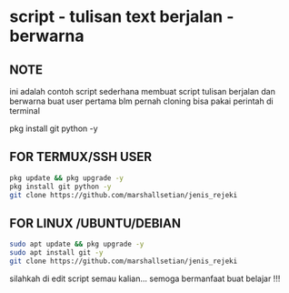 # script - tulisan text berjalan - berwarna

## NOTE
ini adalah contoh script sederhana membuat script tulisan berjalan dan berwarna
buat user pertama blm pernah cloning bisa pakai perintah di terminal

pkg install git python -y

## FOR TERMUX/SSH USER
```bash
pkg update && pkg upgrade -y
pkg install git python -y
git clone https://github.com/marshallsetian/jenis_rejeki
```
## FOR LINUX /UBUNTU/DEBIAN
```bash
sudo apt update && pkg upgrade -y
sudo apt install git -y
git clone https://github.com/marshallsetian/jenis_rejeki
```
silahkah di edit script semau kalian...
semoga bermanfaat buat belajar !!!



